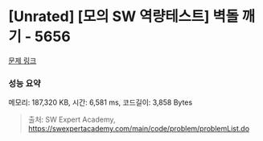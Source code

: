 # [Unrated] [모의 SW 역량테스트] 벽돌 깨기 - 5656 

[문제 링크](https://swexpertacademy.com/main/code/problem/problemDetail.do?contestProbId=AWXRQm6qfL0DFAUo) 

### 성능 요약

메모리: 187,320 KB, 시간: 6,581 ms, 코드길이: 3,858 Bytes



> 출처: SW Expert Academy, https://swexpertacademy.com/main/code/problem/problemList.do